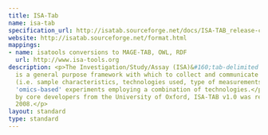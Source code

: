 ```yaml
---
title: ISA-Tab
name: isa-tab
specification_url: http://isatab.sourceforge.net/docs/ISA-TAB_release-candidate-1_v1.0_24nov08.pdf
website: http://isatab.sourceforge.net/format.html
mappings:
- name: isatools conversions to MAGE-TAB, OWL, RDF
  url: http://www.isa-tools.org
description: <p>The Investigation/Study/Assay (ISA)&#160;tab-delimited (TAB) format
  is a general purpose framework with which to collect and communicate complex metadata
  (i.e. sample characteristics, technologies used, type of measurements made) from
  'omics-based' experiments employing a combination of technologies.</p><p>Created
  by core developers from the University of Oxford, ISA-TAB v1.0 was released in November
  2008.</p>
layout: standard
type: standard
---
```


